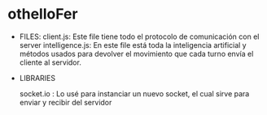 # othelloFer
* FILES:
     client.js: Este file tiene todo el protocolo de comunicación con el server
     intelligence.js: En este file está toda la inteligencia artificial y métodos usados
     para devolver el movimiento que cada turno envía el cliente al servidor.

* LIBRARIES

    socket.io : Lo usé para instanciar un nuevo socket, el cual sirve para enviar y recibir del servidor
